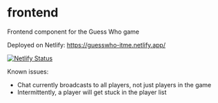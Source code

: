 # frontend
Frontend component for the Guess Who game

Deployed on Netlify: https://guesswho-itme.netlify.app/

[![Netlify Status](https://api.netlify.com/api/v1/badges/97116039-ae23-41eb-9d35-3c75ba7cf0a5/deploy-status)](https://app.netlify.com/sites/guesswho-itme/deploys)

Known issues:
 - Chat currently broadcasts to all players, not just players in the game
 - Intermittently, a player will get stuck in the player list
